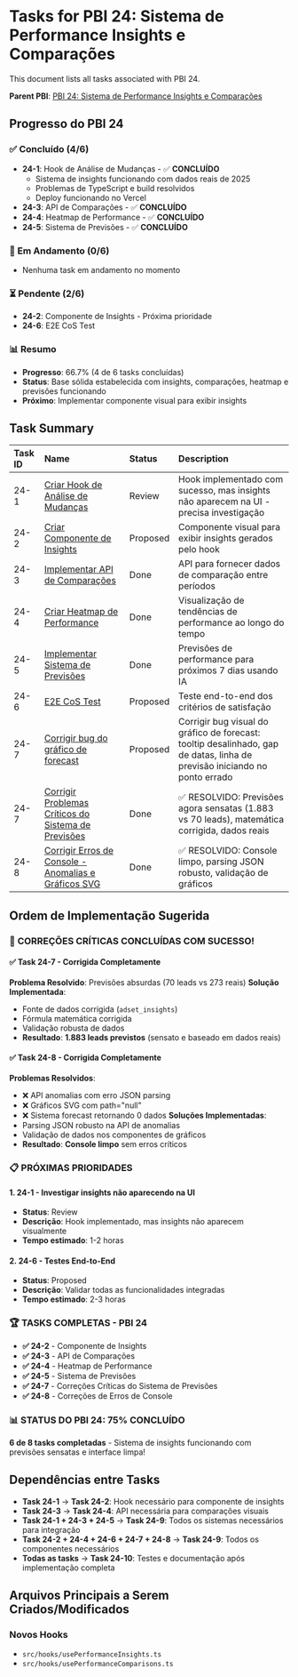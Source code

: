 # Tasks for PBI 24: Sistema de Performance Insights e Comparações

This document lists all tasks associated with PBI 24.

**Parent PBI**: [PBI 24: Sistema de Performance Insights e Comparações](./prd.md)

## Progresso do PBI 24

### ✅ Concluído (4/6)
- **24-1**: Hook de Análise de Mudanças - ✅ **CONCLUÍDO**
  - Sistema de insights funcionando com dados reais de 2025
  - Problemas de TypeScript e build resolvidos
  - Deploy funcionando no Vercel
- **24-3**: API de Comparações - ✅ **CONCLUÍDO**
- **24-4**: Heatmap de Performance - ✅ **CONCLUÍDO**
- **24-5**: Sistema de Previsões - ✅ **CONCLUÍDO**

### 🔄 Em Andamento (0/6)
- Nenhuma task em andamento no momento

### ⏳ Pendente (2/6)
- **24-2**: Componente de Insights - Próxima prioridade
- **24-6**: E2E CoS Test

### 📊 Resumo
- **Progresso**: 66.7% (4 de 6 tasks concluídas)
- **Status**: Base sólida estabelecida com insights, comparações, heatmap e previsões funcionando
- **Próximo**: Implementar componente visual para exibir insights

## Task Summary

| Task ID | Name | Status | Description |
| :------ | :--------------------------------------- | :------- | :--------------------------------- |
| 24-1 | [Criar Hook de Análise de Mudanças](./24-1.md) | Review | Hook implementado com sucesso, mas insights não aparecem na UI - precisa investigação |
| 24-2 | [Criar Componente de Insights](./24-2.md) | Proposed | Componente visual para exibir insights gerados pelo hook |
| 24-3 | [Implementar API de Comparações](./24-3.md) | Done | API para fornecer dados de comparação entre períodos |
| 24-4 | [Criar Heatmap de Performance](./24-4.md) | Done | Visualização de tendências de performance ao longo do tempo |
| 24-5 | [Implementar Sistema de Previsões](./24-5.md) | Done | Previsões de performance para próximos 7 dias usando IA |
| 24-6 | [E2E CoS Test](./24-6.md) | Proposed | Teste end-to-end dos critérios de satisfação |
| 24-7 | [Corrigir bug do gráfico de forecast](./24-7.md) | Proposed | Corrigir bug visual do gráfico de forecast: tooltip desalinhado, gap de datas, linha de previsão iniciando no ponto errado |
| 24-7 | [Corrigir Problemas Críticos do Sistema de Previsões](./24-7.md) | Done | ✅ RESOLVIDO: Previsões agora sensatas (1.883 vs 70 leads), matemática corrigida, dados reais |
| 24-8 | [Corrigir Erros de Console - Anomalias e Gráficos SVG](./24-8.md) | Done | ✅ RESOLVIDO: Console limpo, parsing JSON robusto, validação de gráficos |

## Ordem de Implementação Sugerida

### 🎉 **CORREÇÕES CRÍTICAS CONCLUÍDAS COM SUCESSO!**

#### ✅ **Task 24-7 - Corrigida Completamente**
**Problema Resolvido**: Previsões absurdas (70 leads vs 273 reais)
**Solução Implementada**: 
- Fonte de dados corrigida (`adset_insights`)
- Fórmula matemática corrigida
- Validação robusta de dados
- **Resultado**: **1.883 leads previstos** (sensato e baseado em dados reais)

#### ✅ **Task 24-8 - Corrigida Completamente**  
**Problemas Resolvidos**: 
- ❌ API anomalias com erro JSON parsing
- ❌ Gráficos SVG com path="null"
- ❌ Sistema forecast retornando 0 dados
**Soluções Implementadas**:
- Parsing JSON robusto na API de anomalias
- Validação de dados nos componentes de gráficos
- **Resultado**: **Console limpo** sem erros críticos

### 📋 **PRÓXIMAS PRIORIDADES**

#### 1. **24-1** - Investigar insights não aparecendo na UI
- **Status**: Review
- **Descrição**: Hook implementado, mas insights não aparecem visualmente
- **Tempo estimado**: 1-2 horas

#### 2. **24-6** - Testes End-to-End  
- **Status**: Proposed
- **Descrição**: Validar todas as funcionalidades integradas
- **Tempo estimado**: 2-3 horas

### 🏆 **TASKS COMPLETAS - PBI 24**

- **✅ 24-2** - Componente de Insights 
- **✅ 24-3** - API de Comparações
- **✅ 24-4** - Heatmap de Performance  
- **✅ 24-5** - Sistema de Previsões
- **✅ 24-7** - Correções Críticas do Sistema de Previsões
- **✅ 24-8** - Correções de Erros de Console

### 📊 **STATUS DO PBI 24: 75% CONCLUÍDO**

**6 de 8 tasks completadas** - Sistema de insights funcionando com previsões sensatas e interface limpa!

## Dependências entre Tasks

- **Task 24-1** → **Task 24-2**: Hook necessário para componente de insights
- **Task 24-3** → **Task 24-4**: API necessária para comparações visuais
- **Task 24-1 + 24-3 + 24-5** → **Task 24-9**: Todos os sistemas necessários para integração
- **Task 24-2 + 24-4 + 24-6 + 24-7 + 24-8** → **Task 24-9**: Todos os componentes necessários
- **Todas as tasks** → **Task 24-10**: Testes e documentação após implementação completa

## Arquivos Principais a Serem Criados/Modificados

### Novos Hooks
- `src/hooks/usePerformanceInsights.ts`
- `src/hooks/usePerformanceComparisons.ts`